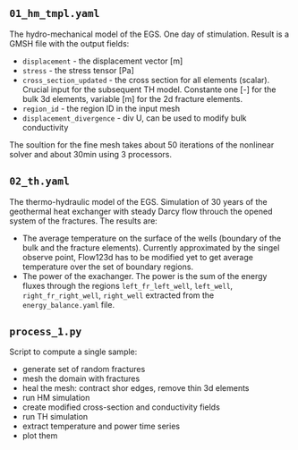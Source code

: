 ## `01_hm_tmpl.yaml`
The hydro-mechanical model of the EGS. One day of stimulation. Result is a GMSH file with the output fields:
- `displacement` - the displacement vector [m]
- `stress` - the stress tensor [Pa]
- `cross_section_updated` - the cross section for all elements (scalar). 
  Crucial input for the subsequent TH model. Constante one [-] for the bulk 3d elements, variable [m] for the 2d fracture elements. 
- `region_id` - the region ID in the input mesh
- `displacement_divergence` - div U, can be used to modify bulk conductivity 

The soultion for the fine mesh takes about 50 iterations of the nonlinear solver and about 30min using 3 processors.

## `02_th.yaml`
The thermo-hydraulic model of the EGS. Simulation of 30 years of the geothermal heat exchanger with steady Darcy flow throuch the opened system of the fractures. The results are: 

- The average temperature on the surface of the wells (boundary of the bulk and the fracture elements). Currently approximated by the singel observe point, Flow123d has to be modified yet to get average temperature over the set of boundary regions.
- The power of the exachanger. The power is the sum of the energy fluxes through the regions `left_fr_left_well`, `left_well`, `right_fr_right_well`, `right_well` extracted from the `energy_balance.yaml` file.

## `process_1.py`
Script to compute a single sample:
- generate set of random fractures
- mesh the domain with fractures
- heal the mesh: contract shor edges, remove thin 3d elements
- run HM simulation
- create modified cross-section and conductivity fields
- run TH simulation
- extract temperature and power time series
- plot them


